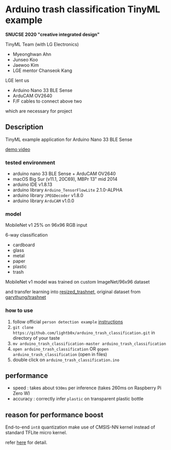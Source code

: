 # Arduino trash classification TinyML example
**SNUCSE 2020 "creative integrated design"**

TinyML Team (with LG Electronics)
* Myeonghwan Ahn
* Junseo Koo
* Jaewoo Kim
* LGE mentor Chanseok Kang

LGE lent us
* Arduino Nano 33 BLE Sense
* ArduCAM OV2640
* F/F cables to connect above two

which are necessary for project

## Description
TinyML example application for Arduino Nano 33 BLE Sense

[demo video](https://youtu.be/czU17oEVNr8)

### tested environment
* arduino nano 33 BLE Sense + ArduCAM OV2640
* macOS Big Sur (v11.1, 20C69), MBPr 13" mid 2014
* arduino IDE v1.8.13
* arduino library `Arduino_TensorFlowLite` 2.1.0-ALPHA
* arduino library `JPEGDecoder` v1.8.0
* arduino library `ArduCAM` v1.0.0

### model
MobileNet v1 25% on 96x96 RGB input

6-way classification
* cardboard
* glass
* metal
* paper
* plastic
* trash

MobileNet v1 model was trained on custom ImageNet/96x96 dataset

and transfer learning into [resized_trashnet](https://github.com/lightb0x/resized_trashnet), original dataset from [garythung/trashnet](https://github.com/garythung/trashnet) 

### how to use
1. follow official `person detection example` [instructions](https://github.com/tensorflow/tensorflow/tree/master/tensorflow/lite/micro/examples/person_detection#running-on-arduino)
2. `git clone https://github.com/lightb0x/arduino_trash_classification.git` in directory of your taste
3. `mv arduino_trash_classification-master arduino_trash_classification`
3. `open arduino_trash_classification` OR `gopen arduino_trash_classification` (open in files)
4. double click on `arduino_trash_classification.ino`

## performance
* speed : takes about `930ms` per inference (takes 260ms on Raspberry Pi Zero W)
* accuracy : correctly infer `plastic` on transparent plastic bottle

## reason for performance boost
End-to-end `int8` quantization make use of CMSIS-NN kernel instead of standard TFLite micro kernel.

refer [here](https://github.com/tensorflow/tensorflow/tree/master/tensorflow/lite/micro/kernels/cmsis-nn) for detail.

